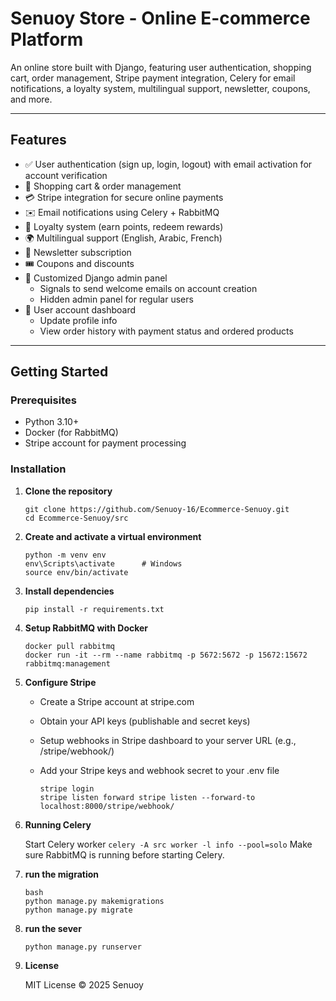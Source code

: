# Senuoy Store - Online E-commerce Platform

An online store built with Django, featuring user authentication, shopping cart, order management, Stripe payment integration, Celery for email notifications, a loyalty system, multilingual support, newsletter, coupons, and more.

---

## Features

- ✅ User authentication (sign up, login, logout) with email activation for account verification  
- 🛒 Shopping cart & order management  
- 💳 Stripe integration for secure online payments  
- ✉️ Email notifications using Celery + RabbitMQ  
- 🎁 Loyalty system (earn points, redeem rewards)  
- 🌍 Multilingual support (English, Arabic, French)  
- 📰 Newsletter subscription  
- 🎟️ Coupons and discounts  
- 🔐 Customized Django admin panel  
  - Signals to send welcome emails on account creation  
  - Hidden admin panel for regular users  
- 📄 User account dashboard  
  - Update profile info  
  - View order history with payment status and ordered products 

---

## Getting Started

### Prerequisites

  - Python 3.10+  
  - Docker (for RabbitMQ)  
  - Stripe account for payment processing  

### Installation


1. **Clone the repository**
     ```
     git clone https://github.com/Senuoy-16/Ecommerce-Senuoy.git
     cd Ecommerce-Senuoy/src
     ```

2. **Create and activate a virtual environment**
    ```
    python -m venv env
    env\Scripts\activate      # Windows
    source env/bin/activate
    ```


3. **Install dependencies**
    ```
    pip install -r requirements.txt
    ```

4. **Setup RabbitMQ with Docker**
    ```
    docker pull rabbitmq
    docker run -it --rm --name rabbitmq -p 5672:5672 -p 15672:15672 rabbitmq:management
    ```

5. **Configure Stripe**
    - Create a Stripe account at stripe.com
  
    - Obtain your API keys (publishable and secret keys)
  
    - Setup webhooks in Stripe dashboard to your server URL (e.g., /stripe/webhook/)
  
    - Add your Stripe keys and webhook secret to your .env file
  
      ```
      stripe login
      stripe listen forward stripe listen --forward-to localhost:8000/stripe/webhook/
      ```


6. **Running Celery**

    Start Celery worker
        ```
        celery -A src worker -l info --pool=solo
        ```
    Make sure RabbitMQ is running before starting Celery.

7. **run the migration**
    ```
    bash
    python manage.py makemigrations
    python manage.py migrate
    ```

9. **run the sever**
     ```
     python manage.py runserver
     ```

10. **License**

    MIT License © 2025 Senuoy

